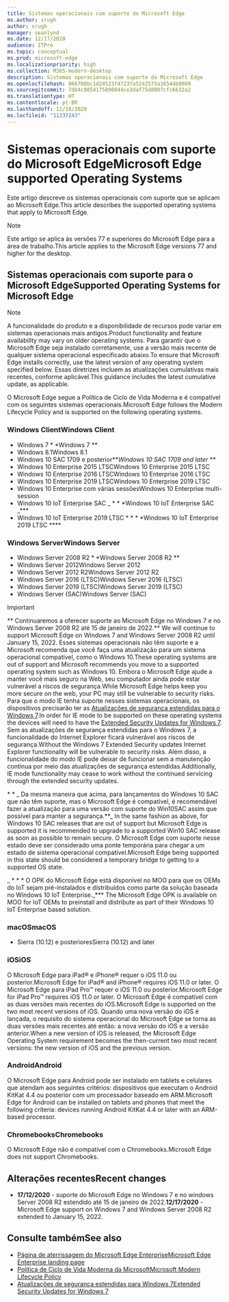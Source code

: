 ```yaml
---
title: Sistemas operacionais com suporte do Microsoft Edge
ms.author: srugh
author: srugh
manager: seanlynd
ms.date: 12/17/2020
audience: ITPro
ms.topic: conceptual
ms.prod: microsoft-edge
ms.localizationpriority: high
ms.collection: M365-modern-desktop
description: Sistemas operacionais com suporte do Microsoft Edge
ms.openlocfilehash: 866708bc1d24523f47237a5242575a16544b8009
ms.sourcegitcommit: 7db4c9854175898844ce3daf75d8007cfc6632a2
ms.translationtype: HT
ms.contentlocale: pt-BR
ms.lasthandoff: 12/18/2020
ms.locfileid: "11237243"
---
```

# <span data-ttu-id="fcdbd-103">Sistemas operacionais com suporte do Microsoft Edge</span><span class="sxs-lookup"><span data-stu-id="fcdbd-103">Microsoft Edge supported Operating Systems</span></span>

<span data-ttu-id="fcdbd-104">Este artigo descreve os sistemas operacionais com suporte que se aplicam ao Microsoft Edge.</span><span class="sxs-lookup"><span data-stu-id="fcdbd-104">This article describes the supported operating systems that apply to Microsoft Edge.</span></span>

> [!NOTE]
> <span data-ttu-id="fcdbd-105">Este artigo se aplica às versões 77 e superiores do Microsoft Edge para a área de trabalho.</span><span class="sxs-lookup"><span data-stu-id="fcdbd-105">This article applies to the Microsoft Edge versions 77 and higher for the desktop.</span></span>

## <span data-ttu-id="fcdbd-106">Sistemas operacionais com suporte para o Microsoft Edge</span><span class="sxs-lookup"><span data-stu-id="fcdbd-106">Supported Operating Systems for Microsoft Edge</span></span>

> [!NOTE]
> <span data-ttu-id="fcdbd-107">A funcionalidade do produto e a disponibilidade de recursos pode variar em sistemas operacionais mais antigos.</span><span class="sxs-lookup"><span data-stu-id="fcdbd-107">Product functionality and feature availability may vary on older operating systems.</span></span> <span data-ttu-id="fcdbd-108">Para garantir que o Microsoft Edge seja instalado corretamente, use a versão mais recente de qualquer sistema operacional especificado abaixo.</span><span class="sxs-lookup"><span data-stu-id="fcdbd-108">To ensure that Microsoft Edge installs correctly, use the latest version of any operating system specified below.</span></span> <span data-ttu-id="fcdbd-109">Essas diretrizes incluem as atualizações cumulativas mais recentes, conforme aplicável.</span><span class="sxs-lookup"><span data-stu-id="fcdbd-109">This guidance includes the latest cumulative update, as applicable.</span></span>

<span data-ttu-id="fcdbd-110">O Microsoft Edge segue a Política de Ciclo de Vida Moderna e é compatível com os seguintes sistemas operacionais.</span><span class="sxs-lookup"><span data-stu-id="fcdbd-110">Microsoft Edge follows the Modern Lifecycle Policy and is supported on the following operating systems.</span></span>

### <span data-ttu-id="fcdbd-111">Windows Client</span><span class="sxs-lookup"><span data-stu-id="fcdbd-111">Windows Client</span></span>

- <span data-ttu-id="fcdbd-112">Windows 7 \* \*</span><span class="sxs-lookup"><span data-stu-id="fcdbd-112">Windows 7 \*\*</span></span>
- <span data-ttu-id="fcdbd-113">Windows 8.1</span><span class="sxs-lookup"><span data-stu-id="fcdbd-113">Windows 8.1</span></span>
- <span data-ttu-id="fcdbd-114">Windows 10 SAC 1709 e posterior\*\*_</span><span class="sxs-lookup"><span data-stu-id="fcdbd-114">Windows 10 SAC 1709 and later \*\*_</span></span>
- <span data-ttu-id="fcdbd-115">Windows 10 Enterprise 2015 LTSC</span><span class="sxs-lookup"><span data-stu-id="fcdbd-115">Windows 10 Enterprise 2015 LTSC</span></span>
- <span data-ttu-id="fcdbd-116">Windows 10 Enterprise 2016 LTSC</span><span class="sxs-lookup"><span data-stu-id="fcdbd-116">Windows 10 Enterprise 2016 LTSC</span></span>
- <span data-ttu-id="fcdbd-117">Windows 10 Enterprise 2019 LTSC</span><span class="sxs-lookup"><span data-stu-id="fcdbd-117">Windows 10 Enterprise 2019 LTSC</span></span>
- <span data-ttu-id="fcdbd-118">Windows 10 Enterprise com várias sessões</span><span class="sxs-lookup"><span data-stu-id="fcdbd-118">Windows 10 Enterprise multi-session</span></span>
- <span data-ttu-id="fcdbd-119">Windows 10 IoT Enterprise SAC _ \* \* \*</span><span class="sxs-lookup"><span data-stu-id="fcdbd-119">Windows 10 IoT Enterprise SAC _\*\*\*</span></span>
- <span data-ttu-id="fcdbd-120">Windows 10 IoT Enterprise 2019 LTSC \* \* \* \*</span><span class="sxs-lookup"><span data-stu-id="fcdbd-120">Windows 10 IoT Enterprise 2019 LTSC \*\*\*\*</span></span>

### <span data-ttu-id="fcdbd-121">Windows Server</span><span class="sxs-lookup"><span data-stu-id="fcdbd-121">Windows Server</span></span>

- <span data-ttu-id="fcdbd-122">Windows Server 2008 R2 \* \*</span><span class="sxs-lookup"><span data-stu-id="fcdbd-122">Windows Server 2008 R2 \*\*</span></span>
- <span data-ttu-id="fcdbd-123">Windows Server 2012</span><span class="sxs-lookup"><span data-stu-id="fcdbd-123">Windows Server 2012</span></span>
- <span data-ttu-id="fcdbd-124">Windows Server 2012 R2</span><span class="sxs-lookup"><span data-stu-id="fcdbd-124">Windows Server 2012 R2</span></span>
- <span data-ttu-id="fcdbd-125">Windows Server 2016 (LTSC)</span><span class="sxs-lookup"><span data-stu-id="fcdbd-125">Windows Server 2016 (LTSC)</span></span>
- <span data-ttu-id="fcdbd-126">Windows Server 2019 (LTSC)</span><span class="sxs-lookup"><span data-stu-id="fcdbd-126">Windows Server 2019 (LTSC)</span></span>
- <span data-ttu-id="fcdbd-127">Windows Server (SAC)</span><span class="sxs-lookup"><span data-stu-id="fcdbd-127">Windows Server (SAC)</span></span>

> [!IMPORTANT]
> <span data-ttu-id="fcdbd-128">\*\* Continuaremos a oferecer suporte ao Microsoft Edge no Windows 7 e no Windows Server 2008 R2 até 15 de janeiro de 2022.</span><span class="sxs-lookup"><span data-stu-id="fcdbd-128">\*\* We will continue to support Microsoft Edge on Windows 7 and Windows Server 2008 R2 until January 15, 2022.</span></span> <span data-ttu-id="fcdbd-129">Esses sistemas operacionais não têm suporte e a Microsoft recomenda que você faça uma atualização para um sistema operacional compatível, como o Windows 10.</span><span class="sxs-lookup"><span data-stu-id="fcdbd-129">These operating systems are out of support and Microsoft recommends you move to a supported operating system such as Windows 10.</span></span> <span data-ttu-id="fcdbd-130">Embora o Microsoft Edge ajude a manter você mais seguro na Web, seu computador ainda pode estar vulnerável a riscos de segurança.</span><span class="sxs-lookup"><span data-stu-id="fcdbd-130">While Microsoft Edge helps keep you more secure on the web, your PC may still be vulnerable to security risks.</span></span> <span data-ttu-id="fcdbd-131">Para que o modo IE tenha suporte nesses sistemas operacionais, os dispositivos precisarão ter as [Atualizações de segurança estendidas para o Windows 7](https://support.microsoft.com/help/4527878/faq-about-extended-security-updates-for-windows-7).</span><span class="sxs-lookup"><span data-stu-id="fcdbd-131">In order for IE mode to be supported on these operating systems the devices will need to have the [Extended Security Updates for Windows 7](https://support.microsoft.com/help/4527878/faq-about-extended-security-updates-for-windows-7).</span></span> <span data-ttu-id="fcdbd-132">Sem as atualizações de segurança estendidas para o Windows 7, a funcionalidade do Internet Explorer ficará vulnerável aos riscos de segurança.</span><span class="sxs-lookup"><span data-stu-id="fcdbd-132">Without the Windows 7 Extended Security updates Internet Explorer functionality will be vulnerable to security risks.</span></span> <span data-ttu-id="fcdbd-133">Além disso, a funcionalidade do modo IE pode deixar de funcionar sem a manutenção contínua por meio das atualizações de segurança estendidas.</span><span class="sxs-lookup"><span data-stu-id="fcdbd-133">Additionally, IE mode functionality may cease to work without the continued servicing through the extended security updates.</span></span>  
>
> <span data-ttu-id="fcdbd-134">\* \* _ Da mesma maneira que acima, para lançamentos do Windows 10 SAC que não têm suporte, mas o Microsoft Edge é compatível, é recomendável fazer a atualização para uma versão com suporte do Win10SAC assim que possível para manter a segurança.</span><span class="sxs-lookup"><span data-stu-id="fcdbd-134">\*\*_ In the same fashion as above, for Windows 10 SAC releases that are out of support but Microsoft Edge is supported it is recommended to upgrade to a supported Win10 SAC release as soon as possible to remain secure.</span></span> <span data-ttu-id="fcdbd-135">O Microsoft Edge com suporte nesse estado deve ser considerado uma ponte temporária para chegar a um estado de sistema operacional compatível.</span><span class="sxs-lookup"><span data-stu-id="fcdbd-135">Microsoft Edge being supported in this state should be considered a temporary bridge to getting to a supported OS state.</span></span>
>
> <span data-ttu-id="fcdbd-136">_ \* \* \* O OPK do Microsoft Edge está disponível no MOO para que os OEMs do IoT sejam pré-instalados e distribuídos como parte da solução baseada no Windows 10 IoT Enterprise.</span><span class="sxs-lookup"><span data-stu-id="fcdbd-136">_\*\*\* The Microsoft Edge OPK is available on MOO for IoT OEMs to preinstall and distribute as part of their Windows 10 IoT Enterprise based solution.</span></span>

### <span data-ttu-id="fcdbd-137">macOS</span><span class="sxs-lookup"><span data-stu-id="fcdbd-137">macOS</span></span>

- <span data-ttu-id="fcdbd-138">Sierra (10.12) e posteriores</span><span class="sxs-lookup"><span data-stu-id="fcdbd-138">Sierra (10.12) and later</span></span>

### <span data-ttu-id="fcdbd-139">iOS</span><span class="sxs-lookup"><span data-stu-id="fcdbd-139">iOS</span></span>

<span data-ttu-id="fcdbd-140">O Microsoft Edge para iPad&reg; e iPhone&reg; requer o iOS 11.0 ou posterior.</span><span class="sxs-lookup"><span data-stu-id="fcdbd-140">Microsoft Edge for iPad&reg; and iPhone&reg; requires iOS 11.0 or later.</span></span> <span data-ttu-id="fcdbd-141">O Microsoft Edge para iPad Pro&trade; requer o iOS 11.0 ou posterior.</span><span class="sxs-lookup"><span data-stu-id="fcdbd-141">Microsoft Edge for iPad Pro&trade; requires iOS 11.0 or later.</span></span> <span data-ttu-id="fcdbd-142">O Microsoft Edge é compatível com as duas versões mais recentes do iOS.</span><span class="sxs-lookup"><span data-stu-id="fcdbd-142">Microsoft Edge is supported on the two most recent versions of iOS.</span></span> <span data-ttu-id="fcdbd-143">Quando uma nova versão do iOS é lançada, o requisito do sistema operacional do Microsoft Edge se torna as duas versões mais recentes até então: a nova versão do iOS e a versão anterior.</span><span class="sxs-lookup"><span data-stu-id="fcdbd-143">When a new version of iOS is released, the Microsoft Edge Operating System requirement becomes the then-current two most recent versions: the new version of iOS and the previous version.</span></span>

### <span data-ttu-id="fcdbd-144">Android</span><span class="sxs-lookup"><span data-stu-id="fcdbd-144">Android</span></span>

<span data-ttu-id="fcdbd-145">O Microsoft Edge para Android pode ser instalado em tablets e celulares que atendam aos seguintes critérios: dispositivos que executam o Android KitKat 4.4 ou posterior com um processador baseado em ARM.</span><span class="sxs-lookup"><span data-stu-id="fcdbd-145">Microsoft Edge for Android can be installed on tablets and phones that meet the following criteria: devices running Android KitKat 4.4 or later with an ARM-based processor.</span></span>

### <span data-ttu-id="fcdbd-146">Chromebooks</span><span class="sxs-lookup"><span data-stu-id="fcdbd-146">Chromebooks</span></span>

<span data-ttu-id="fcdbd-147">O Microsoft Edge não é compatível com o Chromebooks.</span><span class="sxs-lookup"><span data-stu-id="fcdbd-147">Microsoft Edge does not support Chromebooks.</span></span>

## <span data-ttu-id="fcdbd-148">Alterações recentes</span><span class="sxs-lookup"><span data-stu-id="fcdbd-148">Recent changes</span></span>

- <span data-ttu-id="fcdbd-149">**17/12/2020** - suporte do Microsoft Edge no Windows 7 e no windows Server 2008 R2 estendido até 15 de janeiro de 2022.</span><span class="sxs-lookup"><span data-stu-id="fcdbd-149">**12/17/2020** - Microsoft Edge support on Windows 7 and Windows Server 2008 R2 extended to January 15, 2022.</span></span>

## <span data-ttu-id="fcdbd-150">Consulte também</span><span class="sxs-lookup"><span data-stu-id="fcdbd-150">See also</span></span>

- [<span data-ttu-id="fcdbd-151">Página de aterrissagem do Microsoft Edge Enterprise</span><span class="sxs-lookup"><span data-stu-id="fcdbd-151">Microsoft Edge Enterprise landing page</span></span>](https://aka.ms/EdgeEnterprise)
- [<span data-ttu-id="fcdbd-152">Política de Ciclo de Vida Moderna da Microsoft</span><span class="sxs-lookup"><span data-stu-id="fcdbd-152">Microsoft Modern Lifecycle Policy</span></span>](https://support.microsoft.com/help/30881/modern-lifecycle-policy)
- [<span data-ttu-id="fcdbd-153">Atualizações de segurança estendidas para Windows 7</span><span class="sxs-lookup"><span data-stu-id="fcdbd-153">Extended Security Updates for Windows 7</span></span>](https://support.microsoft.com/help/4527878/faq-about-extended-security-updates-for-windows-7)

